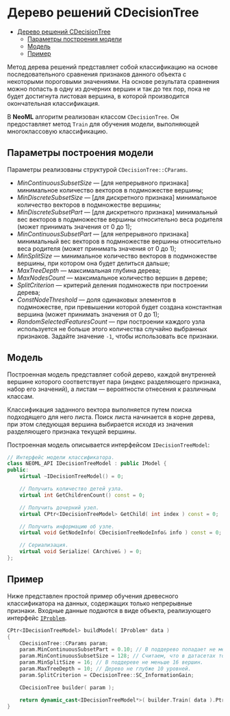 # Дерево решений CDecisionTree

<!-- TOC -->

- [Дерево решений CDecisionTree](#дерево-решений-cdecisionTree)
	- [Параметры построения модели](#параметры-построения-модели)
	- [Модель](#модель)
	- [Пример](#пример)

<!-- /TOC -->

Метод дерева решений представляет собой классификацию на основе последовательного сравнения признаков данного объекта с некоторыми пороговыми значениями. На основе результата сравнения можно попасть в одну из дочерних вершин и так до тех пор, пока не будет достигнута листовая вершина, в которой производится окончательная классификация.

В **NeoML** алгоритм реализован классом `CDecisionTree`. Он предоставляет метод `Train` для обучения модели, выполняющей многоклассовую классификацию.

## Параметры построения модели

Параметры реализованы структурой `CDecisionTree::CParams`.

- *MinContinuousSubsetSize* — [для непрерывного признака] минимальное количество векторов в подмножестве вершины;
- *MinDiscreteSubsetSize* — [для дискретного признака] минимальное количество векторов в подмножестве вершины;
- *MinDiscreteSubsetPart* — [для дискретного признака] минимальный вес векторов в подмножестве вершины относительно веса родителя (может принимать значения от 0 до 1);
- *MinContinuousSubsetPart* — [для непрерывного признака] минимальный вес векторов в подмножестве вершины относительно веса родителя (может принимать значения от 0 до 1);
- *MinSplitSize* — минимальное количество векторов в подмножестве вершины, при котором она будет делиться дальше;
- *MaxTreeDepth* — максимальная глубина дерева;
- *MaxNodesCount* — максимальное количество вершин в дереве;
- *SplitCriterion* — критерий деления подмножеств при построении дерева;
- *ConstNodeThreshold* — доля одинаковых элементов в подмножестве, при превышении которой будет создана константная вершина (может принимать значения от 0 до 1);
- *RandomSelectedFeaturesCount* — при построении каждого узла используется не больше этого количества случайно выбранных признаков. Задайте значение `-1`, чтобы использовать все признаки.

## Модель

Построенная модель представляет собой дерево, каждой внутренней вершине которого соответствует пара (индекс разделяющего признака, набор его значений), а листам — вероятности отнесения к различным классам.

Классификация заданного вектора выполняется путем поиска подходящего для него листа. Поиск листа начинается в корне дерева, при этом следующая вершина выбирается исходя из значения разделяющего признака текущей вершины.

Построенная модель описывается интерфейсом `IDecisionTreeModel`:

```c++
// Интерфейс модели классификатора.
class NEOML_API IDecisionTreeModel : public IModel {
public:
	virtual ~IDecisionTreeModel() = 0;

	// Получить количество детей узла.
	virtual int GetChildrenCount() const = 0;

	// Получить дочерний узел.
	virtual CPtr<IDecisionTreeModel> GetChild( int index ) const = 0;

	// Получить информацию об узле.
	virtual void GetNodeInfo( CDecisionTreeNodeInfo& info ) const = 0;

	// Сериализация.
	virtual void Serialize( CArchive& ) = 0;
};
```

## Пример

Ниже представлен простой пример обучения древесного классификатора на данных, содержащих только непрерывные признаки. Входные данные подаются в виде объекта, реализующего интерфейс [`IProblem`](Problems.md).

```c++
CPtr<IDecisionTreeModel> buildModel( IProblem* data )
{
	CDecisionTree::CParams param;
	param.MinContinuousSubsetPart = 0.10; // В поддерево попадает не меньше 10% вершин.
	param.MinContinuousSubsetSize = 128; // Считаем, что в датасетах только непрерывные признаки.
	param.MinSplitSize = 16; // В поддереве не меньше 16 вершин.
	param.MaxTreeDepth = 10; // Дерево не глубже 10 уровней.
	param.SplitCriterion = CDecisionTree::SC_InformationGain;

	CDecisionTree builder( param );

	return dynamic_cast<IDecisionTreeModel*>( builder.Train( data ).Ptr() );
}
```